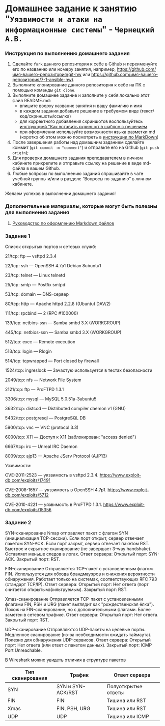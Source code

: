 # Домашнее задание к занятию "`Уязвимости и атаки на информационные системы`" - `Чернецкий А.В.`


### Инструкция по выполнению домашнего задания

   1. Сделайте `fork` данного репозитория к себе в Github и переименуйте его по названию или номеру занятия, например, https://github.com/имя-вашего-репозитория/git-hw или  https://github.com/имя-вашего-репозитория/7-1-ansible-hw).
   2. Выполните клонирование данного репозитория к себе на ПК с помощью команды `git clone`.
   3. Выполните домашнее задание и заполните у себя локально этот файл README.md:
      - впишите вверху название занятия и вашу фамилию и имя
      - в каждом задании добавьте решение в требуемом виде (текст/код/скриншоты/ссылка)
      - для корректного добавления скриншотов воспользуйтесь [инструкцией "Как вставить скриншот в шаблон с решением](https://github.com/netology-code/sys-pattern-homework/blob/main/screen-instruction.md)
      - при оформлении используйте возможности языка разметки md (коротко об этом можно посмотреть в [инструкции  по MarkDown](https://github.com/netology-code/sys-pattern-homework/blob/main/md-instruction.md))
   4. После завершения работы над домашним заданием сделайте коммит (`git commit -m "comment"`) и отправьте его на Github (`git push origin`);
   5. Для проверки домашнего задания преподавателем в личном кабинете прикрепите и отправьте ссылку на решение в виде md-файла в вашем Github.
   6. Любые вопросы по выполнению заданий спрашивайте в чате учебной группы и/или в разделе “Вопросы по заданию” в личном кабинете.
   
Желаем успехов в выполнении домашнего задания!
   
### Дополнительные материалы, которые могут быть полезны для выполнения задания

1. [Руководство по оформлению Markdown файлов](https://gist.github.com/Jekins/2bf2d0638163f1294637#Code)



### Задание 1

Список открытых портов и сетевых служб:

21/tcp: ftp — vsftpd 2.3.4

22/tcp: ssh — OpenSSH 4.7p1 Debian 8ubuntu1

23/tcp: telnet — Linux telnetd

25/tcp: smtp — Postfix smtpd

53/tcp: domain — DNS-сервер

80/tcp: http — Apache httpd 2.2.8 ((Ubuntu) DAV/2)

111/tcp: rpcbind — 2 (RPC #100000)

139/tcp: netbios-ssn — Samba smbd 3.X (WORKGROUP)

445/tcp: netbios-ssn — Samba smbd 3.X (WORKGROUP)

512/tcp: exec — Remote execution

513/tcp: login — Rlogin

514/tcp: tcpwrapped — Port closed by firewall

1524/tcp: ingreslock — Зачастую используется в тестах безопасности

2049/tcp: nfs — Network File System

2121/tcp: ftp — ProFTPD 1.3.1

3306/tcp: mysql — MySQL 5.0.51a-3ubuntu5

3632/tcp: distccd — Distributed compiler daemon v1 (GNU)

5432/tcp: postgresql — PostgreSQL DB

5900/tcp: vnc — VNC (protocol 3.3)

6000/tcp: X11 — Доступ к X11 (заблокирован: "access denied")

6667/tcp: irc — Unreal IRC Daemon

8009/tcp: ajp13 — Apache JServ Protocol (AJP13)

Уязвимости:

CVE-2011-2523 — уязвимость в vsftpd 2.3.4.  https://www.exploit-db.com/exploits/17491

CVE-2008-1657 — уязвимость в OpenSSH 4.7p1. https://www.exploit-db.com/exploits/5712

CVE-2010-4221 — уязвимость в ProFTPD 1.3.1. https://www.exploit-db.com/exploits/15356

### Задание 2

SYN-сканирование
Nmap отправляет пакет с флагом SYN (инициализация TCP-сессии). Если порт открыт, сервер отвечает пакетом SYN-ACK. Если порт закрыт, сервер отвечает пакетом RST.
Быстрое и скрытное сканирование (не завершает 3-way handshake).
Оставляет меньше следов в логах.
Ответ сервера:
Открытый порт: SYN-ACK.
Закрытый порт: RST.

FIN-сканирование
Отправляется TCP-пакет с установленным флагом FIN.
Используется для обхода брандмауэров и снижения вероятности обнаружения.
Работает только на системах, соответствующих RFC 793 (стандарт TCP/IP).
Ответ сервера:
Открытый порт: Нет ответа (порт считается открытым/фильтруемым).
Закрытый порт: RST.

Xmas-сканирование
Отправляется TCP-пакет с установленными флагами FIN, PSH и URG (пакет выглядит как "рождественская ёлка").
Похож на FIN-сканирование, но с дополнительными флагами.
Более заметен в сетевом трафике.
Ответ сервера:
Открытый порт: Нет ответа.
Закрытый порт: RST.

UDP-сканирование
Отправляются UDP-пакеты на целевые порты.
Медленное сканирование (из-за необходимости ожидать таймаута).
Полезно для обнаружения UDP-сервисов.
Ответ сервера:
Открытый порт: Нет ответа (или ответ с пакетом данных).
Закрытый порт: ICMP Port Unreachable.

В Wireshark можно увидеть отличия в структуре пакетов


| Тип сканирования | Трафик            |  Ответ сервера      |
|------------------|-------------------|---------------------|
| SYN              | SYN и SYN-ACK/RST | Полуоткрытые ответы |
| FIN              |        FIN        |  Тишина или RST     |
| Xmas             |   FIN, PSH, URG	|  Тишина или RST     |
| UDP	             |        UDP        |  Тишина или ICMP    |

